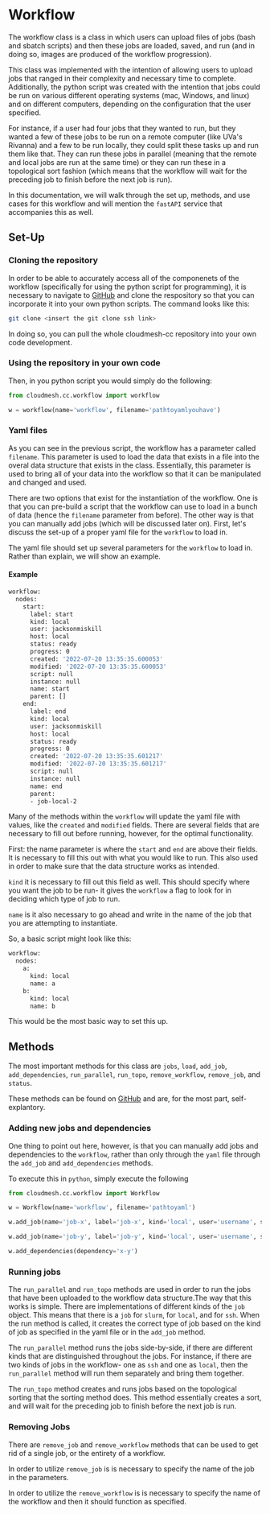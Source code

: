 # Workflow 

The workflow class is a class in which users can upload files of jobs (bash and 
sbatch scripts) and then these jobs are loaded, saved, and run (and in doing so, 
images are produced of the workflow progression). 

This class was implemented with the intention of allowing users to upload jobs
that ranged in their complexity and necessary time to complete. Additionally, 
the python script was created with the intention that jobs could be run on 
various different operating systems (mac, Windows, and linux) and on different
computers, depending on the configuration that the user specified. 

For instance, if a user had four jobs that they wanted to run, but they wanted a
few of these jobs to be run on a remote computer (like UVa's Rivanna) and a few
to be run locally, they could split these tasks up and run them like that. They 
can run these jobs in parallel (meaning that the remote and local jobs are run 
at the same time) or they can run these in a topological sort fashion (which 
means that the workflow will wait for the preceding job to finish before the next
job is run). 

In this documentation, we will walk through the set up, methods, and use cases 
for this workflow and will mention the `fastAPI` service that accompanies this
as well. 

## Set-Up

### Cloning the repository

In order to be able to accurately access all of the componenets of the workflow
(specifically for using the python script for programming), it is necessary to 
navigate to [GitHub](https://github.com/cloudmesh/cloudmesh-cc) and clone the 
respository so that you can incorporate it into your own python scripts. The 
command looks like this: 

```bash
git clone <insert the git clone ssh link>
```

In doing so, you can pull the whole cloudmesh-cc repository into your own code 
development.

### Using the repository in your own code

Then, in you python script you would simply do the following:

```python
from cloudmesh.cc.workflow import workflow

w = workflow(name='workflow', filename='pathtoyamlyouhave')
```

### Yaml files

As you can see in the previous script, the workflow has a parameter called 
`filename`. This parameter is used to load the data that exists in a file into
the overal data structure that exists in the class. Essentially, this parameter 
is used to bring all of your data into the workflow so that it can be manipulated
and changed and used.

There are two options that exist for the instantiation of the workflow. One is 
that you can pre-build a script that the workflow can use to load in a bunch of 
data (hence the `filename` parameter from before). The other way is that you 
can manually add jobs (which will be discussed later on). First, let's discuss 
the set-up of a proper yaml file for the `workflow` to load in.

The yaml file should set up several parameters for the `workflow` to load in. 
Rather than explain, we will show an example. 

#### Example

```bash
workflow:
  nodes:
    start:
      label: start
      kind: local
      user: jacksonmiskill
      host: local
      status: ready
      progress: 0
      created: '2022-07-20 13:35:35.600053'
      modified: '2022-07-20 13:35:35.600053'
      script: null
      instance: null
      name: start
      parent: []
    end:
      label: end
      kind: local
      user: jacksonmiskill
      host: local
      status: ready
      progress: 0
      created: '2022-07-20 13:35:35.601217'
      modified: '2022-07-20 13:35:35.601217'
      script: null
      instance: null
      name: end
      parent:
      - job-local-2
```

Many of the methods within the `workflow` will update the yaml file with values, 
like the `created` and `modified` fields. There are several fields that are 
necessary to fill out before running, however, for the optimal functionality. 

First: the name parameter is where the `start` and `end` are above their fields.
It is necessary to fill this out with what you would like to run. This also used
in order to make sure that the data structure works as intended. 

`kind` it is necessary to fill out this field as well. This should specify where
you want the job to be run- it gives the `workflow` a flag to look for in deciding
which type of job to run. 

`name` is it also necessary to go ahead and write in the name of the job that you 
are attempting to instantiate. 

So, a basic script might look like this:

```bash
workflow:
  nodes:
    a:
      kind: local
      name: a
    b:
      kind: local
      name: b
```

This would be the most basic way to set this up. 


## Methods

The most important methods for this class are `jobs`, `load`, `add_job`, `add_dependencies`, `run_parallel`, `run_topo`, `remove_workflow`, `remove_job`, and `status`. 

These methods can be found on [GitHub](https://github.com/cloudmesh/cloudmesh-cc) and are, for the most part, self-explantory.

### Adding new jobs and dependencies 

One thing to point out here, however, is that you can manually add jobs and dependencies to the `workflow`, rather than only through the `yaml` file through the `add_job` and `add_dependencies` methods. 

To execute this in `python`, simply execute the following

```python
from cloudmesh.cc.workflow import Workflow

w = Workflow(name='workflow', filename='pathtoyaml')

w.add_job(name='job-x', label='job-x', kind='local', user='username', status='ready')

w.add_job(name='job-y', label='job-y', kind='local', user='username', status='ready')

w.add_dependencies(dependency='x-y')
```

### Running jobs

The `run_parallel` and `run_topo` methods are used in order to run the jobs that have been uploaded to the workflow data structure.The way that this works is simple. There are implementations of different kinds of the `job` object. This means that there is a `job` for `slurm`, for `local`, and for `ssh`. When the run method is called, it creates the correct type of job based on the kind of job as specified in the yaml file or in the `add_job` method. 

The `run_parallel` method runs the jobs side-by-side, if there are different kinds that are distinguished throughout the jobs. For instance, if there are two kinds of jobs in the workflow- one as `ssh` and one as `local`, then the `run_parallel` method will run them separately and bring them together. 

The `run_topo` method creates and runs jobs based on the topological sorting that the sorting method does. This method essentially creates a sort, and will wait for the preceding job to finish before the next job is run. 

### Removing Jobs

There are `remove_job` and `remove_workflow` methods that can be used to get rid of a single job, or the entirety of a workflow. 

In order to utilize `remove_job` is is necessary to specify the name of the job in the parameters. 

In order to utilize the `remove_workflow` is is necessary to specify the name of the workflow and then it should function as specified.